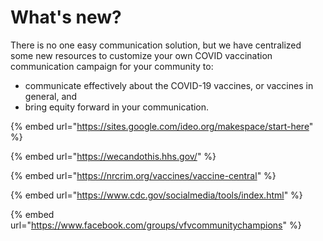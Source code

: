 # What's new?

There is no one easy communication solution, but we have centralized some new resources to customize your own COVID vaccination communication campaign for your community to:

* communicate effectively about the COVID-19 vaccines, or vaccines in general, and
* bring equity forward in your communication.

{% embed url="https://sites.google.com/ideo.org/makespace/start-here" %}

{% embed url="https://wecandothis.hhs.gov/" %}

{% embed url="https://nrcrim.org/vaccines/vaccine-central" %}

{% embed url="https://www.cdc.gov/socialmedia/tools/index.html" %}

{% embed url="https://www.facebook.com/groups/vfvcommunitychampions" %}

